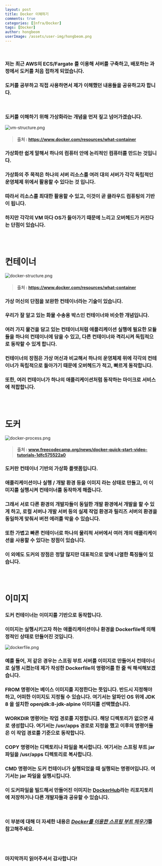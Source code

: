```yaml
---
layout: post
title: Docker 이해하기
comments: true
categories: [Infra/Docker]
tags: [Docker]
author: hongbeom
userImage: /assets/user-img/hongbeom.png
---
```

<br>

### 저는 최근 AWS의 **ECS/Fargate** 를 이용해 서버를 구축하고, 배포하는 과정에서 도커를 처음 접하게 되었습니다.
### 도커를 공부하고 직접 사용하면서 제가 이해했던 내용들을 공유하고자 합니다.
<br/>

### 도커를 이해하기 위해 가상화라는 개념을 먼저 짚고 넘어가겠습니다.
![vm-structure.png](/assets/post-img/docker/vm-structure.png)
>#### 출처 : https://www.docker.com/resources/what-container

### 가상화란 쉽게 말해서 하나의 컴퓨터 안에 논리적인 컴퓨터를 만드는 것입니다. 
### 가상화의 주 목적은 하나의 서버 리소스를 여러 대의 서버가 각각 독립적인 운영체제 위에서 활용할 수 있다는 것 입니다.
### 따라서 리소스를 최대한 활용할 수 있고, 이것이 곧 클라우드 컴퓨팅의 기반이 됩니다.
### 하지만 각각의 VM 마다 OS가 돌아가기 때문에 느리고 오버헤드가 커진다는 단점이 있습니다.
<br/>
<br/>

# 컨테이너
![docker-structure.png](/assets/post-img/docker/docker-structure.png)
>#### 출처 : https://www.docker.com/resources/what-container

### 가상 머신의 단점을 보완한 컨테이너라는 기술이 있습니다.
### 우리가 잘 알고 있는 화물 수송용 박스인 컨테이너와 비슷한 개념입니다.
### 여러 가지 물건을 담고 있는 컨테이너처럼 애플리케이션 실행에 필요한 모듈들을 하나의 컨테이너에 담을 수 있고, 다른 컨테이너와 격리시켜 독립적으로 동작할 수 있게 합니다.
### 컨테이너의 장점은 가상 머신과 비교해서 하나의 운영체제 위에 각각의 컨테이너가 독립적으로 돌아가기 때문에 오버헤드가 적고, 빠르게 동작합니다.
### 또한, 여러 컨테이너가 하나의 애플리케이션처럼 동작하는 마이크로 서비스에 적합합니다.
<br/>
<br/>

# 도커
![docker-process.png](/assets/post-img/docker/docker-process.png)
>#### 출처 : www.freecodecamp.org/news/docker-quick-start-video-tutorials-1dfc575522a0

### 도커란 **컨테이너 기반의 가상화 플랫폼**입니다.
### 애플리케이션이나 실행 / 개발 환경 등을 **이미지** 라는 상태로 만들고, 이 이미지를 실행시켜 컨테이너를 동작하게 해줍니다.
### 그래서 서로 다른 환경의 개발자들이 동일한 개발 환경에서 개발을 할 수 있게 하고, 로컬 서버나 개발 서버 등의 실제 작업 환경과 릴리즈 서버의 환경을 동일하게 맞춰서 버전 에러를 막을 수 있습니다.
### 또한 가볍고 빠른 컨테이너로 하나의 물리적 서버에서 여러 개의 애플리케이션을 사용할 수 있다는 장점이 있습니다.
### 이 외에도 도커의 장점은 정말 많지만 대표적으로 앞에 나열한 특징들이 있습니다.
<br/>
<br/>

# 이미지
### 도커 컨테이너는 **이미지**를 기반으로 동작합니다.
### 이미지는 실행시키고자 하는 애플리케이션이나 환경을 **Dockerfile**에 의해 정적인 상태로 만들어진 것입니다.
![dockerfile.png](/assets/post-img/docker/dockerfile.png)
### 예를 들어, 저 같은 경우는 스프링 부트 서버를 이미지로 만들어서 컨테이너로 실행 시켰는데 제가 작성한 Dockerfile의 명령어를 한 줄 씩 해석해보겠습니다.
### **FROM** 명령어는 베이스 이미지를 지정한다는 뜻입니다. 반드시 지정해야 하고, 어떠한 이미지도 지정될 수 있습니다. 여기서는 알파인 OS 위에 JDK 8 을 설치한 openjdk:8-jdk-alpine 이미지를 선택했습니다.

### **WORKDIR** 명령어는 작업 경로를 지정합니다. 해당 디렉토리가 없으면 새로 생성합니다. 여기서는 /usr/apps 경로로 지정을 했고 이후의 명령어들은 이 작업 경로를 기준으로 동작합니다.

### **COPY** 명령어는 디렉토리나 파일을 복사합니다. 여기서는 스프링 부트 jar 파일을 /usr/apps 디렉토리로 복사합니다.

### **CMD** 명령어는 도커 컨테이너가 실행되었을 때 실행되는 명령어입니다. 여기서는 jar 파일을 실행시킵니다.

### 이 도커파일을 빌드해서 만들어진 이미지는 [**DockerHub**](https://hub.docker.com)라는 리포지토리에 저장하거나 다른 개발자들과 공유할 수 있습니다.
<br/>

### 이 부분에 대해 더 자세한 내용은 [***Docker를 이용한 스프링 부트 띄우기***](https://wa-ncs.github.io/infra/docker/2020/05/09/docker-springboot.html)를 참고해주세요.
<br/>
<br/>

### 마지막까지 읽어주셔서 감사합니다!